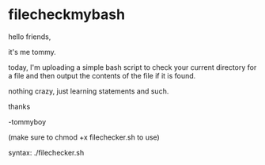 # filecheckmybash


hello friends,

it's me tommy.

today, I'm uploading a simple bash script to check your current directory for a file and then output the contents of the file if it is found. 

nothing crazy, just learning statements and such.

thanks

-tommyboy

(make sure to chmod +x filechecker.sh to use)

syntax: ./filechecker.sh <fileanddial>
